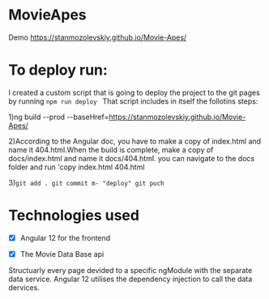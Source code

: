 # MovieApes
 
Demo 
https://stanmozolevskiy.github.io/Movie-Apes/



# To deploy run:

I created a сustom script that is going to deploy the project to the git pages by running  ```npm run deploy ```
That script includes in itself the follotins steps:

1)ng build --prod --baseHref=https://stanmozolevskiy.github.io/Movie-Apes/

2)According to the Angular doc, you have to make a copy of index.html and name it 404.html.When the build is complete, make a copy of docs/index.html and name it docs/404.html.
you can navigate to the docs folder and run 'copy index.html 404.html

3)```git add . git commit m- "deploy" git puch ```


# Technologies used 

- [x] Angular 12 for the frontend
- [x] The Movie Data Base api  


Structuarly every page devided to a specific ngModule with the separate data service.
Angular 12 utilises the dependency injection to call the data dervices.

